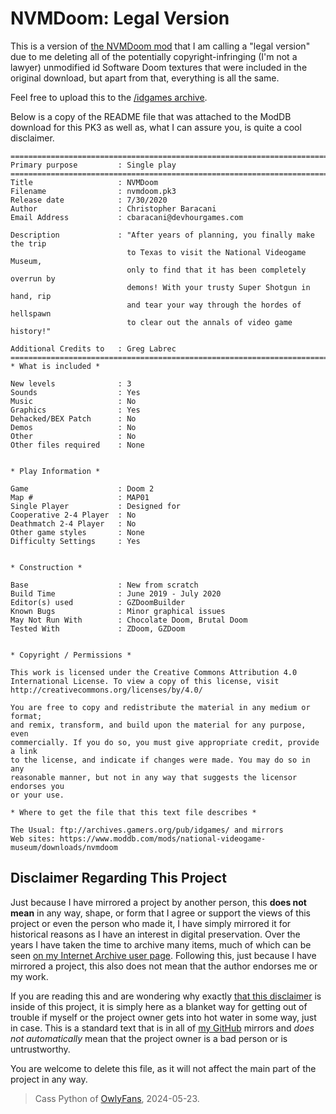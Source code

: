 # NVMDoom: Legal Version

This is a version of [the NVMDoom mod](https://www.moddb.com/mods/national-videogame-museum) that I am calling a "legal version" due to me deleting all of the potentially copyright-infringing (I'm not a lawyer) unmodified id Software Doom textures that were included in the original download, but apart from that, everything is all the same.

Feel free to upload this to the [/idgames archive](https://doomwiki.org/wiki/Idgames_archive).

Below is a copy of the README file that was attached to the ModDB download for this PK3 as well as, what I can assure you, is quite a cool disclaimer.

```
===========================================================================
Primary purpose         : Single play
===========================================================================
Title                   : NVMDoom
Filename                : nvmdoom.pk3
Release date            : 7/30/2020
Author                  : Christopher Baracani
Email Address           : cbaracani@devhourgames.com

Description             : "After years of planning, you finally make the trip
                          to Texas to visit the National Videogame Museum,
                          only to find that it has been completely overrun by
                          demons! With your trusty Super Shotgun in hand, rip
                          and tear your way through the hordes of hellspawn
                          to clear out the annals of video game history!"

Additional Credits to   : Greg Labrec
===========================================================================
* What is included *

New levels              : 3
Sounds                  : Yes
Music                   : No
Graphics                : Yes
Dehacked/BEX Patch      : No
Demos                   : No
Other                   : No
Other files required    : None


* Play Information *

Game                    : Doom 2
Map #                   : MAP01
Single Player           : Designed for
Cooperative 2-4 Player  : No
Deathmatch 2-4 Player   : No
Other game styles       : None
Difficulty Settings     : Yes


* Construction *

Base                    : New from scratch
Build Time              : June 2019 - July 2020
Editor(s) used          : GZDoomBuilder
Known Bugs              : Minor graphical issues
May Not Run With        : Chocolate Doom, Brutal Doom
Tested With             : ZDoom, GZDoom


* Copyright / Permissions *

This work is licensed under the Creative Commons Attribution 4.0
International License. To view a copy of this license, visit
http://creativecommons.org/licenses/by/4.0/

You are free to copy and redistribute the material in any medium or format;
and remix, transform, and build upon the material for any purpose, even
commercially. If you do so, you must give appropriate credit, provide a link
to the license, and indicate if changes were made. You may do so in any
reasonable manner, but not in any way that suggests the licensor endorses you
or your use.

* Where to get the file that this text file describes *

The Usual: ftp://archives.gamers.org/pub/idgames/ and mirrors
Web sites: https://www.moddb.com/mods/national-videogame-museum/downloads/nvmdoom
```

## Disclaimer Regarding This Project
Just because I have mirrored a project by another person, this **does not mean** in any way, shape, or form that I agree or support the views of this project or even the person who made it, I have simply mirrored it for historical reasons as I have an interest in digital preservation. Over the years I have taken the time to archive many items, much of which can be seen [on my Internet Archive user page](https://archive.org/details/@14jammar). Following this, just because I have mirrored a project, this also does not mean that the author endorses me or my work.

If you are reading this and are wondering why exactly [that this disclaimer](https://github.com/DynTylluan/disclaimer) is inside of this project, it is simply here as a blanket way for getting out of trouble if myself or the project owner gets into hot water in some way, just in case. This is a standard text that is in all of [my GitHub](https://github.com/DynTylluan) mirrors and _does not automatically_ mean that the project owner is a bad person or is untrustworthy.

You are welcome to delete this file, as it will not affect the main part of the project in any way.

> Cass Python of [OwlyFans](https://owly.fans), 2024-05-23.